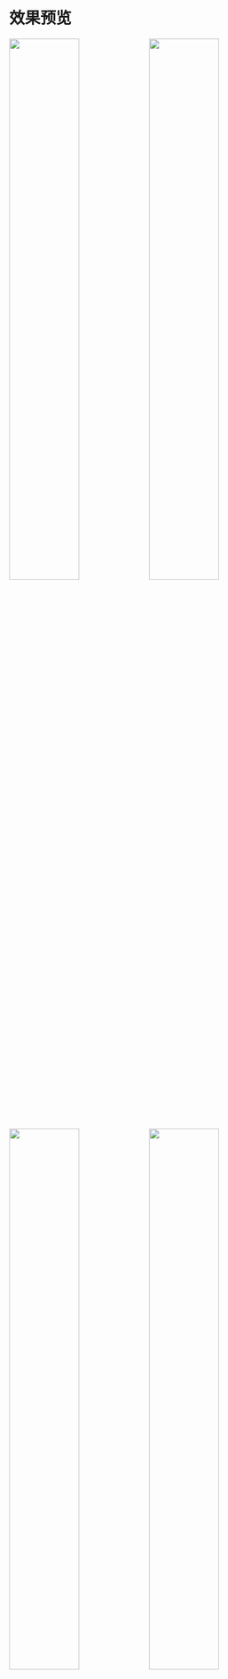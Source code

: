 # 效果预览
<img src="./docs/localhost_8082_(iPhoneX).png" style="width:50%" width="400"><img src="./docs/localhost_8082_(iPhoneX)(1).png" style="width:50%" width="400">

<img src="./docs/localhost_8082_(6).png" style="width:50%" width="400"><img src="./docs/localhost_8082_(7).png" style="width:50%" width="400">
<img src="./docs/localhost_8082_(8).png" style="width:50%" width="400"><img src="./docs/localhost_8082_(9).png" style="width:50%" width="400"><img src="./docs/localhost_8082_(10).png" style="width:50%" width="400"><img src="./docs/localhost_8082_(11).png" style="width:50%" width="400">

<img src="./docs/localhost_8082_(3).png" style="width:50%" width="400"><img src="./docs/localhost_8082_(4).png" style="width:50%" width="400"><img src="./docs/localhost_8082_(5).png" style="width:50%" width="400"><img src="./docs/192.168.124.14_8082_.png" style="width:50%" width="400"><img src="./docs/localhost_8082_(12).png" style="width:50%" width="400"><img src="./docs/localhost_8082_(1).png" style="width:50%" width="400">

<img src="./docs/localhost_8082_(iPadPro).png" style="width:50%" width="400">


# 预览地址
（最低配服务器，可能不稳定）

https://08tj.com


# 快速构建

```bash
# 更新依赖
npm i

# 启动本地开发环境
npm run dev

# 启动本地测试环境
npm run build-staging

# 启动线上测试环境
npm run build

# 发布上线
npm run build-release
# pm2
pm2 deploy deploy.yml production setup
pm2 deploy deploy.yml production
```

# 快速新建页面
```bash
npm run new
# 请在指定的文件夹下新建页面 如： about/userInfo
# 请尽量用2个以上的单词描述页面组件, 准确表达组件含义避免过于宽泛。
# 页面组件与路由的path和name必须一一对应，名称一致，利于快速搜索和定位
# 页面组件驼峰名userInfo会被转换为user-info
# 自动生成的会包含一些必要信息，避免重复书写，尽量使用快捷新建页面
# 与业务相关的组件全部是中划线命名，与业务无关的遵循vue官方组件命名规则
```

# 你将了解到
- [x] axios封装并支持重连、取消

- [x] 响应式断点支持pc、pad及手机

- [x] 多布局切换

- [x] 可自定义主题

- [x] 标签页模式及对应功能实现

- [x] 色弱模式

- [x] 自定义字体大小

- [x] 自定义组件及物料

- [x] 丰富的过滤器及指令

- [x] 骨架屏

- [x] Sentry等第三方插件的集成

- [x] 多场景菜单

- [x] pm2一键发布

- [ ] 国际化

...


#项目结构
```
├─doc                   // 文档目录
│      
├─public                // 静态资源目录
├─script                // 脚本
│      
├─node_modules
│  
├─src                   // 项目源文件
│  │  main.js           // 入口文件
│  ├─api                // 请求接口
│  │      
│  ├─assets             // 组件静态资源
│  │              
│  ├─common             // 公共文件
│  │  ├─directive       // 指令
│  │  ├─filter          // 过滤器
│  │  └─utils           // 工具
│  │  
│  ├─i18n               // 国际化
│  │  
│  ├─config             // 业务配置文件
│  ├─core               // 非业务抽离文件
│  ├─layouts            // 布局组件
│  ├─packages           // 非业务组件
│  ├─plugins            // 第三方插件
│  ├─views              // 业务组件
│  ├─router             // 路由管理
│  └─store              // 状态管理
│              
├─test                  // 测试
└─theme                 // 主体管理
...
```
# 浏览器支持
IE 9+
Firefox（最新）
Chrome（最新）
Safari（最新）





# 环境
```
win10
node v10.15.1
vuecli v3.7.0
```
# 依赖
```
"vue": "^2.6.10",
"vue-router": "^3.0.3",
"vuex": "^3.0.1",
"vuepress": "^1.0.0-alpha.48"
```










